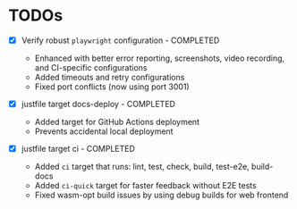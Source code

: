 # TODOs

- [x] Verify robust `playwright` configuration - COMPLETED
  - Enhanced with better error reporting, screenshots, video recording, and CI-specific configurations
  - Added timeouts and retry configurations
  - Fixed port conflicts (now using port 3001)
  
- [x] justfile target docs-deploy - COMPLETED
  - Added target for GitHub Actions deployment
  - Prevents accidental local deployment
  
- [x] justfile target ci - COMPLETED
  - Added `ci` target that runs: lint, test, check, build, test-e2e, build-docs
  - Added `ci-quick` target for faster feedback without E2E tests
  - Fixed wasm-opt build issues by using debug builds for web frontend


